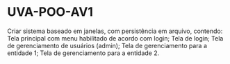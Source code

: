 # UVA-POO-AV1
Criar sistema baseado em janelas, com persistência em arquivo, contendo: Tela principal com menu habilitado de acordo com login; Tela de login; Tela de gerenciamento de usuários (admin); Tela de gerenciamento para a entidade 1; Tela de gerenciamento para a entidade 2.
